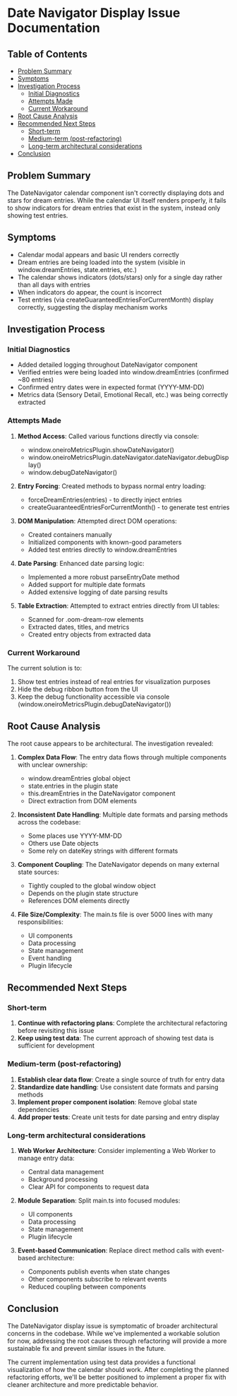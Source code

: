 # Date Navigator Display Issue Documentation

## Table of Contents
- [Problem Summary](#problem-summary)
- [Symptoms](#symptoms)
- [Investigation Process](#investigation-process)
  - [Initial Diagnostics](#initial-diagnostics)
  - [Attempts Made](#attempts-made)
  - [Current Workaround](#current-workaround)
- [Root Cause Analysis](#root-cause-analysis)
- [Recommended Next Steps](#recommended-next-steps)
  - [Short-term](#short-term)
  - [Medium-term (post-refactoring)](#medium-term-post-refactoring)
  - [Long-term architectural considerations](#long-term-architectural-considerations)
- [Conclusion](#conclusion)

## Problem Summary
The DateNavigator calendar component isn't correctly displaying dots and stars for dream entries. While the calendar UI itself renders properly, it fails to show indicators for dream entries that exist in the system, instead only showing test entries.

## Symptoms
- Calendar modal appears and basic UI renders correctly
- Dream entries are being loaded into the system (visible in window.dreamEntries, state.entries, etc.)
- The calendar shows indicators (dots/stars) only for a single day rather than all days with entries
- When indicators do appear, the count is incorrect
- Test entries (via createGuaranteedEntriesForCurrentMonth) display correctly, suggesting the display mechanism works

## Investigation Process

### Initial Diagnostics
- Added detailed logging throughout DateNavigator component
- Verified entries were being loaded into window.dreamEntries (confirmed ~80 entries)
- Confirmed entry dates were in expected format (YYYY-MM-DD)
- Metrics data (Sensory Detail, Emotional Recall, etc.) was being correctly extracted

### Attempts Made
1. **Method Access**: Called various functions directly via console:
   - window.oneiroMetricsPlugin.showDateNavigator()
   - window.oneiroMetricsPlugin.dateNavigator.dateNavigator.debugDisplay()
   - window.debugDateNavigator()

2. **Entry Forcing**: Created methods to bypass normal entry loading:
   - forceDreamEntries(entries) - to directly inject entries
   - createGuaranteedEntriesForCurrentMonth() - to generate test entries
   
3. **DOM Manipulation**: Attempted direct DOM operations:
   - Created containers manually
   - Initialized components with known-good parameters
   - Added test entries directly to window.dreamEntries

4. **Date Parsing**: Enhanced date parsing logic:
   - Implemented a more robust parseEntryDate method
   - Added support for multiple date formats
   - Added extensive logging of date parsing results

5. **Table Extraction**: Attempted to extract entries directly from UI tables:
   - Scanned for .oom-dream-row elements
   - Extracted dates, titles, and metrics
   - Created entry objects from extracted data

### Current Workaround
The current solution is to:
1. Show test entries instead of real entries for visualization purposes
2. Hide the debug ribbon button from the UI
3. Keep the debug functionality accessible via console (window.oneiroMetricsPlugin.debugDateNavigator())

## Root Cause Analysis
The root cause appears to be architectural. The investigation revealed:

1. **Complex Data Flow**: The entry data flows through multiple components with unclear ownership:
   - window.dreamEntries global object
   - state.entries in the plugin state
   - this.dreamEntries in the DateNavigator component
   - Direct extraction from DOM elements

2. **Inconsistent Date Handling**: Multiple date formats and parsing methods across the codebase:
   - Some places use YYYY-MM-DD
   - Others use Date objects
   - Some rely on dateKey strings with different formats

3. **Component Coupling**: The DateNavigator depends on many external state sources:
   - Tightly coupled to the global window object
   - Depends on the plugin state structure
   - References DOM elements directly

4. **File Size/Complexity**: The main.ts file is over 5000 lines with many responsibilities:
   - UI components
   - Data processing
   - State management
   - Event handling
   - Plugin lifecycle

## Recommended Next Steps

### Short-term
1. **Continue with refactoring plans**: Complete the architectural refactoring before revisiting this issue
2. **Keep using test data**: The current approach of showing test data is sufficient for development

### Medium-term (post-refactoring)
1. **Establish clear data flow**: Create a single source of truth for entry data
2. **Standardize date handling**: Use consistent date formats and parsing methods
3. **Implement proper component isolation**: Remove global state dependencies
4. **Add proper tests**: Create unit tests for date parsing and entry display

### Long-term architectural considerations
1. **Web Worker Architecture**: Consider implementing a Web Worker to manage entry data:
   - Central data management
   - Background processing
   - Clear API for components to request data

2. **Module Separation**: Split main.ts into focused modules:
   - UI components
   - Data processing
   - State management
   - Plugin lifecycle

3. **Event-based Communication**: Replace direct method calls with event-based architecture:
   - Components publish events when state changes
   - Other components subscribe to relevant events
   - Reduced coupling between components

## Conclusion
The DateNavigator display issue is symptomatic of broader architectural concerns in the codebase. While we've implemented a workable solution for now, addressing the root causes through refactoring will provide a more sustainable fix and prevent similar issues in the future.

The current implementation using test data provides a functional visualization of how the calendar should work. After completing the planned refactoring efforts, we'll be better positioned to implement a proper fix with cleaner architecture and more predictable behavior. 